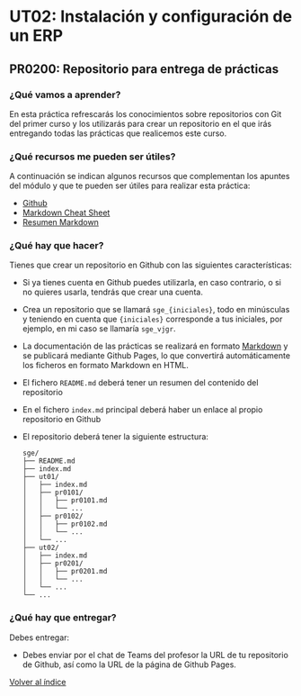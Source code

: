 # UT02: Instalación y configuración de un ERP

## PR0200: Repositorio para entrega de prácticas

### ¿Qué vamos a aprender?

En esta práctica refrescarás los conocimientos sobre repositorios con Git del primer curso y los utilizarás para crear un repositorio en el que irás entregando todas las prácticas que realicemos este curso.

### ¿Qué recursos me pueden ser útiles?

A continuación se indican algunos recursos que complementan los apuntes del módulo y que te pueden ser útiles para realizar esta práctica:

- [Github](https://github.com/)
- [Markdown Cheat Sheet](./Markdown_Cheat_Sheet.pdf)
- [Resumen Markdown](https://commonmark.org/help/)

### ¿Qué hay que hacer?

Tienes que crear un repositorio en Github con las siguientes características:

- Si ya tienes cuenta en Github puedes utilizarla, en caso contrario, o si no quieres usarla, tendrás que crear una cuenta.
- Crea un repositorio que se llamará `sge_{iniciales}`, todo en minúsculas y teniendo en cuenta que `{iniciales}` corresponde a tus iniciales, por ejemplo, en mi caso se llamaría `sge_vjgr`.
- La documentación de las prácticas se realizará en formato [Markdown](https://es.wikipedia.org/wiki/Markdown) y se publicará mediante Github Pages, lo que convertirá automáticamente los ficheros en formato Markdown en HTML.
- El fichero `README.md` deberá tener un resumen del contenido del repositorio
- En el fichero `index.md` principal deberá haber un enlace al propio repositorio en Github
- El repositorio deberá tener la siguiente estructura:


    ```
    sge/
    ├── README.md
    ├── index.md
    ├── ut01/
    │   ├── index.md
    │   ├── pr0101/
    │   │   ├── pr0101.md
    │   │   └── ...
    │   ├── pr0102/
    │   │   ├── pr0102.md
    │   │   └── ...
    │   └── ...
    ├── ut02/
    │   ├── index.md
    │   ├── pr0201/
    │   │   ├── pr0201.md
    │   │   └── ...
    │   └── ...
    └── ...

    ```

### ¿Qué hay que entregar?

Debes entregar:

- Debes enviar por el chat de Teams del profesor la URL de tu repositorio de Github, así como la URL de la página de Github Pages. 



[Volver al índice](../index.html)